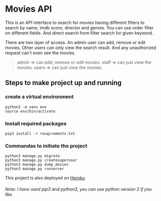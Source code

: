 # Movies API

This is an API interface to search for movies having different filters to search by name, imdb score, director and genres.
You can use order filter on different fields. And direct search from filter search for given keyword.

There are two layer of access. An admin user can add, remove or edit movies. Other users can only view the search result. And any unauthorized request can't even see the movies.

>admin => can add, remove or edit movies.
>staff => can just view the movies.
>users => can just view the movies.

## Steps to make project up and running

### create a virtual environment
```
python3 -m venv env
source env/bin/activate
```
### Install required packages
```
pip3 install -r reuqirements.txt
```
### Commandas to initiate the project
```
python3 manage.py migrate
python3 manage.py createsuperuser
python3 manage.py dump_movies
python3 manage.py runserver
```


This project is also deployed on [Heroku](https://sleepy-caverns-15668.herokuapp.com)

###### Note: I have used pip3 and python3, you can use python version 2 if you like.
